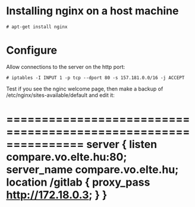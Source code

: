 # Installing nginx on a host machine

    # apt-get install nginx
	
# Configure

Allow connections to the server on the http port:

    # iptables -I INPUT 1 -p tcp --dport 80 -s 157.181.0.0/16 -j ACCEPT

Test if you see the nginc welcome page, then make a backup of /etc/nginx/sites-available/default and edit it:

===============================================================
server {
  listen compare.vo.elte.hu:80;
  server_name compare.vo.elte.hu;
  location /gitlab {
    proxy_pass http://172.18.0.3;
  }
}
===============================================================